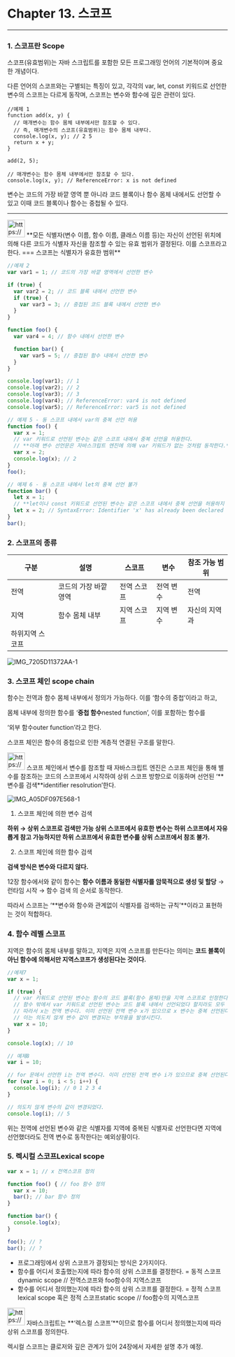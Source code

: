 # Chapter 13. 스코프

---

### 1. 스코프란 Scope

스코프(유효범위)는 자바 스크립트를 포함한 모든 프로그래밍 언어의 기본적이며 중요한 개념이다.

다른 언어의 스코프와는 구별되는 특징이 있고, 각각의 var, let, const 키워드로 선언한 변수의 스코프는 다르게 동작며, 스코프는 변수와 함수에 깊은 관련이 있다.

```
//예제 1
function add(x, y) {
  // 매개변수는 함수 몸체 내부에서만 참조할 수 있다.
  // 즉, 매개변수의 스코프(유효범위)는 함수 몸체 내부다.
  console.log(x, y); // 2 5
  return x + y;
}

add(2, 5);

// 매개변수는 함수 몸체 내부에서만 참조할 수 있다.
console.log(x, y); // ReferenceError: x is not defined
```

변수는 코드의 가장 바깥 영역 뿐 아니라 코드 블록이나 함수 몸체 내에서도 선언할 수 있고 이때 코드 블록이나 함수는 중첩될 수 있다.

---

<aside>
<img src="https://www.notion.so/icons/playback-pause_red.svg" alt="https://www.notion.so/icons/playback-pause_red.svg" width="40px" /> **모든 식별자(변수 이름, 함수 이름, 클래스 이름 등)는 자신이 선언된 위치에 의해 다른 코드가 식별자 자신을 참조할 수 있는 유효 범위가 결정된다. 이를 스코프라고 한다. === 스코프는 식별자가 유효한 범위**

</aside>

```jsx
//예제 2
var var1 = 1; // 코드의 가장 바깥 영역에서 선언한 변수

if (true) {
  var var2 = 2; // 코드 블록 내에서 선언한 변수
  if (true) {
    var var3 = 3; // 중첩된 코드 블록 내에서 선언한 변수
  }
}

function foo() {
  var var4 = 4; // 함수 내에서 선언한 변수

  function bar() {
    var var5 = 5; // 중첩된 함수 내에서 선언한 변수
  }
}

console.log(var1); // 1
console.log(var2); // 2
console.log(var3); // 3
console.log(var4); // ReferenceError: var4 is not defined
console.log(var5); // ReferenceError: var5 is not defined
```

```jsx
// 예제 5 - 동 스코프 내에서 var의 중복 선언 허용
function foo() {
  var x = 1;
  // var 키워드로 선언된 변수는 같은 스코프 내에서 중복 선언을 허용한다.
  // **아래 변수 선언문은 자바스크립트 엔진에 의해 var 키워드가 없는 것처럼 동작한다.**
  var x = 2;
  console.log(x); // 2
}
foo();
```

```jsx
// 예제 6 - 동 스코프 내에서 let의 중복 선언 불가
function bar() {
  let x = 1;
  // **let이나 const 키워드로 선언된 변수는 같은 스코프 내에서 중복 선언을 허용하지 않는다.**
  let x = 2; // SyntaxError: Identifier 'x' has already been declared
}
bar();
```

### 2. **스코프의 종류**

| 구분 | 설명 | 스코프 | 변수 | 참조 가능 범위 |
| --- | --- | --- | --- | --- |
| 전역 | 코드의 가장 바깥 영역 | 전역 스코프 | 전역 변수 | 전역 |
| 지역  | 함수 몸체 내부 | 지역 스코프 | 지역 변수 | 자신의 지역과 
하위지역 스코프 |

![IMG_7205D11372AA-1](https://user-images.githubusercontent.com/115977201/210121478-71a5abb6-e0b5-4836-9406-b0d4083f46d2.jpeg)


### 3. 스코프 체인 scope chain

함수는 전역과 함수 몸체 내부에서 정의가 가능하다. 이를 ‘함수의 중첩’이라고 하고,

몸체 내부에 정의한 함수를 ‘**중첩 함수**nested function’, 이를 포함하는 함수를 

‘외부 함수outer function’라고 한다.

스코프 체인은 함수의 중첩으로 인한 계층적 연결된 구조를 말한다.

<aside>
<img src="https://www.notion.so/icons/playback-pause_gray.svg" alt="https://www.notion.so/icons/playback-pause_gray.svg" width="40px" /> 스코프 체인에서 변수를 참조할 때 자바스크립트 엔진은 스코프 체인을 통해 별수를 참조하는 코드의 스코프에서 시작하여 상위 스코프 방향으로 이동하며 선언된 ‘**변수를 검색**identifier resolrution’한다.

</aside>

![IMG_A05DF097E568-1](https://user-images.githubusercontent.com/115977201/210121490-81b4d5db-9863-4dd7-8fac-6f1ebe328cad.jpeg)


1) 스코프 체인에 의한 변수 검색

 **하위 → 상위 스코프로 검색만 가능
 상위 스코프에서 유효한 변수는 하위 스코프에서 자유롭게 참고 가능하지만 
 하위 스코프에서 유효한 변수를 상위 스코프에서 참조 불가.**

2) 스코프 체인에 의한 함수 검색

 **검색 방식은 변수와 다르지 않다.**

12장 함수에서와 같이 함수는
  **함수 이름과 동일한 식별자를 암묵적으로 생성 및 할당** →  런타임 시작 → 함수 검색
의 순서로 동작한다.

따라서 스코프는 ‘**변수와 함수와 관계없이 식별자를 검색하는 규칙’**이라고 표현하는 것이 적합하다.

### 4. 함수 레벨 스코프

지역은 함수의 몸체 내부를 말하고, 지역은 지역 스코프를 만든다는 의미는
**코드 블록이 아닌 함수에 의해서만 지역스코프가 생성된다는 것이다.**

```jsx
//예제7
var x = 1;

if (true) {
  // var 키워드로 선언된 변수는 함수의 코드 블록(함수 몸체)만을 지역 스코프로 인정한다.
  // 함수 밖에서 var 키워드로 선언된 변수는 코드 블록 내에서 선언되었다 할지라도 모두 전역 변수다.
  // 따라서 x는 전역 변수다. 이미 선언된 전역 변수 x가 있으므로 x 변수는 중복 선언된다.
  // 이는 의도치 않게 변수 값이 변경되는 부작용을 발생시킨다.
  var x = 10;
}

console.log(x); // 10
```

```jsx
// 예제8
var i = 10;

// for 문에서 선언한 i는 전역 변수다. 이미 선언된 전역 변수 i가 있으므로 중복 선언된다.
for (var i = 0; i < 5; i++) {
  console.log(i); // 0 1 2 3 4
}

// 의도치 않게 변수의 값이 변경되었다.
console.log(i); // 5
```

위는 전역에 선언된 변수와 같은 식별자를 지역에 중복된 식별자로 선언한다면 
지역에 선언했더라도 전역 변수로 동작한다는 예외상황이다.

### 5. 렉시컬 스코프Lexical scope

```jsx
var x = 1; // x 전역스코프 정의

function foo() { // foo 함수 정의
  var x = 10;
  bar(); // bar 함수 정의
}

function bar() {
  console.log(x);
}

foo(); // ?
bar(); // ?
```

- 프로그래밍에서 상위 스코프가 결정되는 방식은 2가지이다.
- 함수를 어디서 호출했는지에 따라 함수의 상위 스코프를 결정한다.
   = 동적 스코프dynamic scope // 전역스코프와 foo함수의 지역스코프
- 함수를 어디서 정의했는지에 따라 함수의 상위 스코프를 결정한다.
   = 정적 스코프lexical scope 혹은 정적 스코프static scope // foo함수의 지역스코프

<aside>
<img src="https://www.notion.so/icons/playback-pause_red.svg" alt="https://www.notion.so/icons/playback-pause_red.svg" width="40px" /> 자바스크립트는 **‘렉스컬 스코프’**이므로 함수를 어디서 정의했는지에 따라 상위 스코프를 정의한다.

</aside>

렉시컬 스코프는 클로저와 깊은 관계가 있어 24장에서 자세한 설명 추가 예정.
